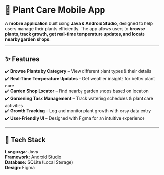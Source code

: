 # 🌱 Plant Care Mobile App

A **mobile application** built using **Java & Android Studio**, designed to help users manage their plants efficiently. The app allows users to **browse plants, track growth, get real-time temperature updates, and locate nearby garden shops**.

---

## ✨ Features

✔️ **Browse Plants by Category** – View different plant types & their details  
✔️ **Real-Time Temperature Updates** – Get weather insights for better plant care  
✔️ **Garden Shop Locator** – Find nearby garden shops based on location  
✔️ **Gardening Task Management** – Track watering schedules & plant care activities  
✔️ **Growth Tracking** – Log and monitor plant growth with easy data entry  
✔️ **User-Friendly UI** – Designed with Figma for an intuitive experience  

---

## 🚀 Tech Stack

**Language:** Java  
**Framework:** Android Studio  
**Database:** SQLite (Local Storage)  
**Design:** Figma  
 
